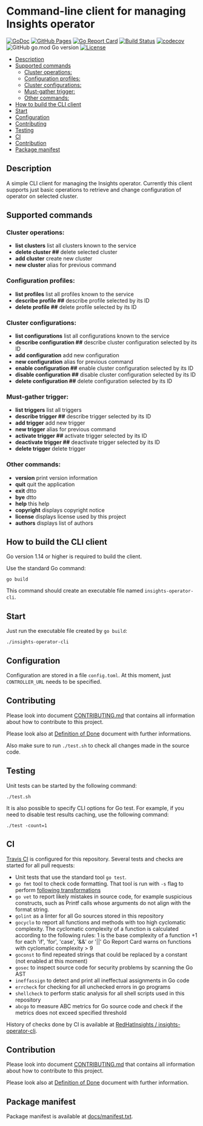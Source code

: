 # Command-line client for managing Insights operator

[![GoDoc](https://godoc.org/github.com/RedHatInsights/insights-operator-cli?status.svg)](https://godoc.org/github.com/RedHatInsights/insights-operator-cli)
[![GitHub Pages](https://img.shields.io/badge/%20-GitHub%20Pages-informational)](https://redhatinsights.github.io/insights-operator-cli/)
[![Go Report Card](https://goreportcard.com/badge/github.com/RedHatInsights/insights-operator-cli)](https://goreportcard.com/report/github.com/RedHatInsights/insights-operator-cli)
[![Build Status](https://travis-ci.org/RedHatInsights/insights-operator-cli.svg?branch=master)](https://travis-ci.org/RedHatInsights/insights-operator-cli)
[![codecov](https://codecov.io/gh/RedHatInsights/insights-operator-cli/branch/master/graph/badge.svg)](https://codecov.io/gh/RedHatInsights/insights-operator-cli)
![GitHub go.mod Go version](https://img.shields.io/github/go-mod/go-version/RedHatInsights/insights-operator-cli)
[![License](https://img.shields.io/badge/license-Apache-blue)](https://github.com/RedHatInsights/insights-operator-cli/blob/master/LICENSE)

<!-- vim-markdown-toc GFM -->

* [Description](#description)
* [Supported commands](#supported-commands)
    * [Cluster operations:](#cluster-operations)
    * [Configuration profiles:](#configuration-profiles)
    * [Cluster configurations:](#cluster-configurations)
    * [Must-gather trigger:](#must-gather-trigger)
    * [Other commands:](#other-commands)
* [How to build the CLI client](#how-to-build-the-cli-client)
* [Start](#start)
* [Configuration](#configuration)
* [Contributing](#contributing)
* [Testing](#testing)
* [CI](#ci)
* [Contribution](#contribution)
* [Package manifest](#package-manifest)

<!-- vim-markdown-toc -->

## Description

A simple CLI client for managing the Insights operator. Currently this client supports just basic operations to retrieve and change configuration of operator on selected cluster.

## Supported commands

### Cluster operations:
* **list clusters** list all clusters known to the service
* **delete cluster ##**         delete selected cluster
* **add cluster**               create new cluster
* **new cluster**               alias for previous command

### Configuration profiles:
* **list profiles**             list all profiles known to the service
* **describe profile ##**       describe profile selected by its ID
* **delete profile ##**         delete profile selected by its ID

### Cluster configurations:
* **list configurations**       list all configurations known to the service
* **describe configuration ##** describe cluster configuration selected by its ID
* **add configuration**         add new configuration
* **new configuration**         alias for previous command
* **enable configuration ##**   enable cluster configuration selected by its ID
* **disable configuration ##**  disable cluster configuration selected by its ID
* **delete configuration ##**   delete configuration selected by its ID

### Must-gather trigger:       
* **list triggers**             list all triggers
* **describe trigger ##**       describe trigger selected by its ID
* **add trigger**               add new trigger
* **new trigger**               alias for previous command
* **activate trigger ##**       activate trigger selected by its ID
* **deactivate trigger ##**     deactivate trigger selected by its ID
* **delete trigger**            delete trigger

### Other commands:
* **version**                   print version information
* **quit**                      quit the application
* **exit**                      dtto
* **bye**                       dtto
* **help**                      this help
* **copyright**                 displays copyright notice
* **license**                   displays license used by this project
* **authors**                   displays list of authors


## How to build the CLI client

Go version 1.14 or higher is required to build the client.

Use the standard Go command:

```
go build
```

This command should create an executable file named `insights-operator-cli`.

## Start

Just run the executable file created by `go build`:

```
./insights-operator-cli
```

## Configuration

Configuration are stored in a file `config.toml`.
At this moment, just `CONTROLLER_URL` needs to be specified.

## Contributing

Please look into document [CONTRIBUTING.md](CONTRIBUTING.md) that contains all information about how to contribute to this project.

Please look also at [Definition of Done](DoD.md) document with further informations.

Also make sure to run `./test.sh` to check all changes made in the source code.

## Testing

Unit tests can be started by the following command:

```
./test.sh
```

It is also possible to specify CLI options for Go test. For example, if you need to disable test results caching, use the following command:

```
./test -count=1
```

## CI

[Travis CI](https://travis-ci.com/) is configured for this repository. Several tests and checks are started for all pull requests:

* Unit tests that use the standard tool `go test`.
* `go fmt` tool to check code formatting. That tool is run with `-s` flag to perform [following transformations](https://golang.org/cmd/gofmt/#hdr-The_simplify_command)
* `go vet` to report likely mistakes in source code, for example suspicious constructs, such as Printf calls whose arguments do not align with the format string.
* `golint` as a linter for all Go sources stored in this repository
* `gocyclo` to report all functions and methods with too high cyclomatic complexity. The cyclomatic complexity of a function is calculated according to the following rules: 1 is the base complexity of a function +1 for each 'if', 'for', 'case', '&&' or '||' Go Report Card warns on functions with cyclomatic complexity > 9
* `goconst` to find repeated strings that could be replaced by a constant (not enabled at this moment)
* `gosec` to inspect source code for security problems by scanning the Go AST
* `ineffassign` to detect and print all ineffectual assignments in Go code
* `errcheck` for checking for all unchecked errors in go programs
* `shellcheck` to perform static analysis for all shell scripts used in this repository
* `abcgo` to measure ABC metrics for Go source code and check if the metrics does not exceed specified threshold

History of checks done by CI is available at [RedHatInsights / insights-operator-cli](https://travis-ci.org/RedHatInsights/insights-operator-cli).

## Contribution

Please look into document [CONTRIBUTING.md](CONTRIBUTING.md) that contains all information about how to contribute to this project.

Please look also at [Definition of Done](DoD.md) document with further information.

## Package manifest

Package manifest is available at [docs/manifest.txt](docs/manifest.txt).
